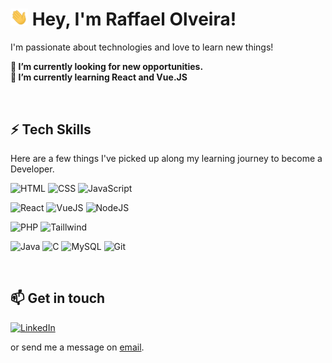<p>
  <h1> <img src="https://raw.githubusercontent.com/ABSphreak/ABSphreak/master/gifs/Hi.gif" width="28px"> Hey, I'm Raffael Olveira! </h1>   
  <p> I'm passionate about technologies and love to learn new things! 
  
  <b> 🔭 I’m currently looking for new opportunities. </b> <br>
  <b> 🌱 I’m currently learning React and Vue.JS </b>
</p>

<br>

<p>
  <h2> ⚡ Tech Skills </h2>
  <p> Here are a few things I've picked up along my learning journey to become a Developer. </p>

  ![HTML](https://img.shields.io/badge/HTML5-E34F26?style=for-the-badge&logo=html5&logoColor=white) 
  ![CSS](https://img.shields.io/badge/CSS-239120?&style=for-the-badge&logo=css3&logoColor=white) 
  ![JavaScript](https://img.shields.io/badge/JavaScript-F7DF1E?style=for-the-badge&logo=javascript&logoColor=black)
  
  ![React](https://img.shields.io/badge/React-20232A?style=for-the-badge&logo=react&logoColor=61DAFB)
  ![VueJS](https://img.shields.io/badge/Vue.js-35495E?style=for-the-badge&logo=vue.js&logoColor=4FC08D)
  ![NodeJS](https://img.shields.io/badge/Node.js-239120?style=for-the-badge&logo=node.js&logoColor=white)
  
  
  ![PHP](https://img.shields.io/badge/php-7454c4?&style=for-the-badge&logo=php&logoColor=white) 
  ![Taillwind](https://img.shields.io/badge/Tailwind_CSS-38B2AC?style=for-the-badge&logo=tailwind-css&logoColor=white)
  
  ![Java](https://img.shields.io/badge/Java-ED8B00?style=for-the-badge&logo=java&logoColor=white) 
  ![C](https://img.shields.io/badge/C_Sharp-ad2cc7?style=for-the-badge&logo=c&logoColor=white)
  ![MySQL](https://img.shields.io/badge/MySQL-blue?style=for-the-badge&logo=mysql&logoColor=white) 
  ![Git](https://img.shields.io/badge/git%20-%23F05033.svg?&style=for-the-badge&logo=git&logoColor=white)  
  
</p>
<br>
<p>
  <h2> 📫 Get in touch </h2>

  [![LinkedIn](https://img.shields.io/badge/LinkedIn-0077B5?style=for-the-badge&logo=linkedin&logoColor=white)](https://www.linkedin.com/in/raffaeloliveira-/) 
  
  or send me a message on [email](mailto:raffaeloliveirap@gmail.com). 
</p>


